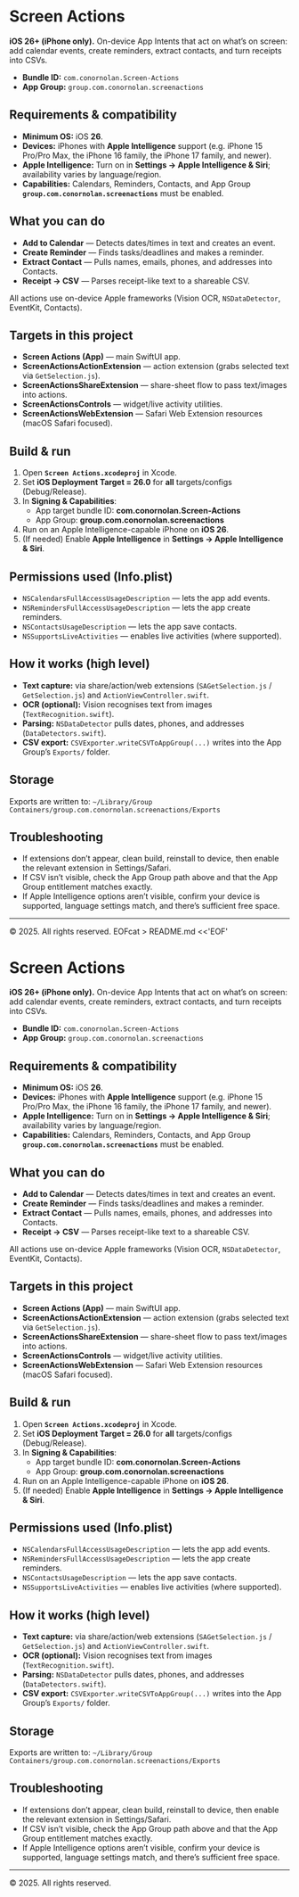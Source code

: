 # Screen Actions

**iOS 26+ (iPhone only).** On-device App Intents that act on what’s on screen: add calendar events, create reminders, extract contacts, and turn receipts into CSVs.

- **Bundle ID:** `com.conornolan.Screen-Actions`  
- **App Group:** `group.com.conornolan.screenactions`

## Requirements & compatibility
- **Minimum OS:** iOS **26**.
- **Devices:** iPhones with **Apple Intelligence** support (e.g. iPhone 15 Pro/Pro Max, the iPhone 16 family, the iPhone 17 family, and newer).
- **Apple Intelligence:** Turn on in **Settings → Apple Intelligence & Siri**; availability varies by language/region.
- **Capabilities:** Calendars, Reminders, Contacts, and App Group **`group.com.conornolan.screenactions`** must be enabled.

## What you can do
- **Add to Calendar** — Detects dates/times in text and creates an event.
- **Create Reminder** — Finds tasks/deadlines and makes a reminder.
- **Extract Contact** — Pulls names, emails, phones, and addresses into Contacts.
- **Receipt → CSV** — Parses receipt-like text to a shareable CSV.

All actions use on-device Apple frameworks (Vision OCR, `NSDataDetector`, EventKit, Contacts).

## Targets in this project
- **Screen Actions (App)** — main SwiftUI app.
- **ScreenActionsActionExtension** — action extension (grabs selected text via `GetSelection.js`).
- **ScreenActionsShareExtension** — share-sheet flow to pass text/images into actions.
- **ScreenActionsControls** — widget/live activity utilities.
- **ScreenActionsWebExtension** — Safari Web Extension resources (macOS Safari focused).

## Build & run
1. Open **`Screen Actions.xcodeproj`** in Xcode.
2. Set **iOS Deployment Target = 26.0** for **all** targets/configs (Debug/Release).
3. In **Signing & Capabilities**:
   - App target bundle ID: **com.conornolan.Screen-Actions**
   - App Group: **group.com.conornolan.screenactions**
4. Run on an Apple Intelligence-capable iPhone on **iOS 26**.
5. (If needed) Enable **Apple Intelligence** in **Settings → Apple Intelligence & Siri**.

## Permissions used (Info.plist)
- `NSCalendarsFullAccessUsageDescription` — lets the app add events.
- `NSRemindersFullAccessUsageDescription` — lets the app create reminders.
- `NSContactsUsageDescription` — lets the app save contacts.
- `NSSupportsLiveActivities` — enables live activities (where supported).

## How it works (high level)
- **Text capture:** via share/action/web extensions (`SAGetSelection.js` / `GetSelection.js`) and `ActionViewController.swift`.
- **OCR (optional):** Vision recognises text from images (`TextRecognition.swift`).
- **Parsing:** `NSDataDetector` pulls dates, phones, and addresses (`DataDetectors.swift`).
- **CSV export:** `CSVExporter.writeCSVToAppGroup(...)` writes into the App Group’s `Exports/` folder.

## Storage
Exports are written to:
`~/Library/Group Containers/group.com.conornolan.screenactions/Exports`

## Troubleshooting
- If extensions don’t appear, clean build, reinstall to device, then enable the relevant extension in Settings/Safari.
- If CSV isn’t visible, check the App Group path above and that the App Group entitlement matches exactly.
- If Apple Intelligence options aren’t visible, confirm your device is supported, language settings match, and there’s sufficient free space.

---

© 2025. All rights reserved.
EOFcat > README.md <<'EOF'
# Screen Actions

**iOS 26+ (iPhone only).** On-device App Intents that act on what’s on screen: add calendar events, create reminders, extract contacts, and turn receipts into CSVs.

- **Bundle ID:** `com.conornolan.Screen-Actions`  
- **App Group:** `group.com.conornolan.screenactions`

## Requirements & compatibility
- **Minimum OS:** iOS **26**.
- **Devices:** iPhones with **Apple Intelligence** support (e.g. iPhone 15 Pro/Pro Max, the iPhone 16 family, the iPhone 17 family, and newer).
- **Apple Intelligence:** Turn on in **Settings → Apple Intelligence & Siri**; availability varies by language/region.
- **Capabilities:** Calendars, Reminders, Contacts, and App Group **`group.com.conornolan.screenactions`** must be enabled.

## What you can do
- **Add to Calendar** — Detects dates/times in text and creates an event.
- **Create Reminder** — Finds tasks/deadlines and makes a reminder.
- **Extract Contact** — Pulls names, emails, phones, and addresses into Contacts.
- **Receipt → CSV** — Parses receipt-like text to a shareable CSV.

All actions use on-device Apple frameworks (Vision OCR, `NSDataDetector`, EventKit, Contacts).

## Targets in this project
- **Screen Actions (App)** — main SwiftUI app.
- **ScreenActionsActionExtension** — action extension (grabs selected text via `GetSelection.js`).
- **ScreenActionsShareExtension** — share-sheet flow to pass text/images into actions.
- **ScreenActionsControls** — widget/live activity utilities.
- **ScreenActionsWebExtension** — Safari Web Extension resources (macOS Safari focused).

## Build & run
1. Open **`Screen Actions.xcodeproj`** in Xcode.
2. Set **iOS Deployment Target = 26.0** for **all** targets/configs (Debug/Release).
3. In **Signing & Capabilities**:
   - App target bundle ID: **com.conornolan.Screen-Actions**
   - App Group: **group.com.conornolan.screenactions**
4. Run on an Apple Intelligence-capable iPhone on **iOS 26**.
5. (If needed) Enable **Apple Intelligence** in **Settings → Apple Intelligence & Siri**.

## Permissions used (Info.plist)
- `NSCalendarsFullAccessUsageDescription` — lets the app add events.
- `NSRemindersFullAccessUsageDescription` — lets the app create reminders.
- `NSContactsUsageDescription` — lets the app save contacts.
- `NSSupportsLiveActivities` — enables live activities (where supported).

## How it works (high level)
- **Text capture:** via share/action/web extensions (`SAGetSelection.js` / `GetSelection.js`) and `ActionViewController.swift`.
- **OCR (optional):** Vision recognises text from images (`TextRecognition.swift`).
- **Parsing:** `NSDataDetector` pulls dates, phones, and addresses (`DataDetectors.swift`).
- **CSV export:** `CSVExporter.writeCSVToAppGroup(...)` writes into the App Group’s `Exports/` folder.

## Storage
Exports are written to:
`~/Library/Group Containers/group.com.conornolan.screenactions/Exports`

## Troubleshooting
- If extensions don’t appear, clean build, reinstall to device, then enable the relevant extension in Settings/Safari.
- If CSV isn’t visible, check the App Group path above and that the App Group entitlement matches exactly.
- If Apple Intelligence options aren’t visible, confirm your device is supported, language settings match, and there’s sufficient free space.

---

© 2025. All rights reserved.
